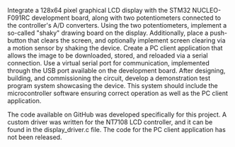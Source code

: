Integrate a 128x64 pixel graphical LCD display with the STM32 NUCLEO-F091RC development board, along with two potentiometers connected to the controller's A/D converters. Using the two potentiometers, implement a so-called "shaky" drawing board on the display.
Additionally, place a push-button that clears the screen, and optionally implement screen clearing via a motion sensor by shaking the device.
Create a PC client application that allows the image to be downloaded, stored, and reloaded via a serial connection. Use a virtual serial port for communication, implemented through the USB port available on the development board.
After designing, building, and commissioning the circuit, develop a demonstration test program system showcasing the device. This system should include the microcontroller software ensuring correct operation as well as the PC client application.

The code available on GitHub was developed specifically for this project. A custom driver was written for the NT7108 LCD controller, and it can be found in the display_driver.c file. The code for the PC client application has not been released.
